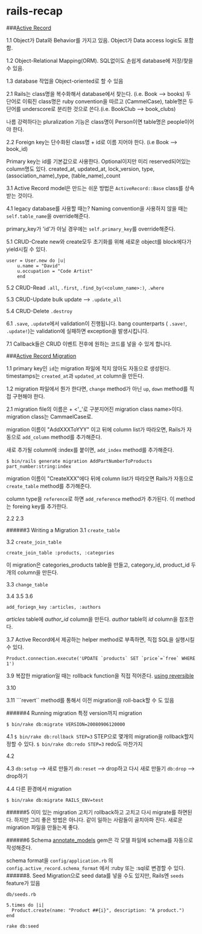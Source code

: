 # rails-recap

###[Active Record](http://guides.rubyonrails.org/active_record_basics.html)

1.1 Object가 Data와 Behavior를 가지고 있음. Object가 Data access logic도 포함함.

1.2 Object-Relational Mapping(ORM). SQL없이도 손쉽게 database에 저장/찾을 수 있음.

1.3 database 작업을 Object-oriented로 할 수 있음

2.1 Rails는 class명을 복수화해서 database에서 찾는다. (i.e. Book --> books)
두 단어로 이뤄진 class명은 ruby convention을 따르고 (CammelCase), table명은 두 단어를 underscore로 분리한 것으로 쓴다.(i.e. BookClub --> book_clubs)

나름 강력하다는 pluralization 기능은 class명이 Person이면 table명은 people이어야 한다.

2.2 Foreign key는 단수화된 class명 + id로 이름 지어야 한다. (i.e Book --> book_id)

Primary key는 id를 기본값으로 사용한다.
Optional이지만 미리 reserved되어있는 column명도 있다.
created_at, updated_at, lock_version, type, (association_name)_type, (table_name)_count

3.1 Active Record model은 만드는 쉬운 방법은 ```ActiveRecord::Base``` class를 상속받는 것이다.

4.1 legacy database를 사용할 때는? Naming convention을 사용하지 않을 때는 ```self.table_name```을 override해준다.

primary_key가 'id'가 아닐 경우에는 ```self.primary_key```를 override해준다.

5.1 CRUD-Create
new와 create모두 초기화를 위해 새로운 object를 block에다가 yield시킬 수 있다.

```
user = User.new do |u|
	u.name = "David"
	u.occupation = "Code Artist"
	end
```

5.2 CRUD-Read
```.all```, ```.first```, ```.find_by(<column_name>:)```, ```.where```

5.3 CRUD-Update
bulk update --> ```.update_all```

5.4 CRUD-Delete ```.destroy```

6.1 ```.save```, ```.update```에서 validation이 진행됩니다.
bang counterparts ( ```.save!```, ```.update!```)는 validation에 실패하면 exception을 발생시킵니다.

7.1 Callback들은 CRUD 이벤트 전후에 원하는 코드를 넣을 수 있게 합니다.


###[Active Record Migration](http://guides.rubyonrails.org/active_record_migrations.html)

1.1 primary key인 `id`는 migration 파일에 적지 않아도 자동으로 생성된다.
timestamps는 ```created_at```과 ```updated_at``` column을 만든다.

1.2 migration 파일에서 뭔가 한다면, ```change``` method가 아닌 ```up```, ```down``` method를 직접 구현해야 한다.

2.1 migration file의 이름은 <UTC timestamp> + <'_'로 구분지어진 migration class name>이다. migration class는 CammaelCase로.

migration 이름이 "AddXXXToYYY" 이고 뒤에 column list가 따라오면, Rails가 자동으로 ```add_column``` method를 추가해준다. 

새로 추가될 column에 :index를 붙이면, ```add_index``` method를 추가해준다.

```
$ bin/rails generate migration AddPartNumberToProducts part_number:string:index
```

migration 이름이 "CreateXXX"에다 뒤에 column list가 따라오면 Rails가 자동으로 ```create_table``` method를 추가해준다.

column type을 ```reference```로 하면 ```add_reference``` method가 추가된다. 이 method는 foreing key를 추가한다.


2.2
2.3

######3 Writing a Migration
3.1 ```create_table```

3.2 ```create_join_table```

```
create_join_table :products, :categories
```
이 migration은 categories_products table을 만들고, category_id, product_id 두 개의 column을 만든다.

3.3 ```change_table```

3.4
3.5
3.6

```
add_foriegn_key :articles, :authors
```
*articles* table에 *author_id* column을 만든다. *author* table의 *id* column을 참조한다. 

3.7
Active Record에서 제공하는 helper method로 부족하면, 직접 SQL을 실행시킬 수 있다.

```
Product.connection.execute('UPDATE `products` SET `price`=`free` WHERE 1')
```

3.9 복잡한 migration일 때는 rollback function을 직접 적어준다.
[using reversible](http://guides.rubyonrails.org/active_record_migrations.html#using-reversible)

3.10

3.11
```revert`` method를 통해서 이전 migration을 roll-back할 수 도 있음

######4 Running migration
특정 version까지 migration

```
$ bin/rake db:migrate VERSION=20080906120000
```

4.1
```$ bin/rake db:rollback STEP=3```
STEP으로 몇개의 migration을 rollback할지 정할 수 있다.
```$ bin/rake db:redo STEP=3```
redo도 마찬가지

4.2

4.3
```db:setup``` --> 새로 만들기
```db:reset``` --> drop하고 다시 새로 만들기
```db:drop``` --> drop하기

4.4
다른 환경에서 migration

```
$ bin/rake db:migrate RAILS_ENV=test
```

######5 이미 있는 migration 고치기
rollback하고 고치고 다시 migrate를 하면된다. 하지만 그리 좋은 방법은 아니다. 같이 일하는 사람들이 골치아파 진다. 새로운 migration 파일을 만들는게 좋다.

######6 Schema
[annotate_models](https://github.com/ctran/annotate_models) gem은 각 모델 파일에 schema를 자동으로 작성해준다.

schema format을 ```config/application.rb``` 의 ```config.active_record.schema_format``` 에서 :ruby 또는 :sql로 변경할 수 있다. 
######8. Seed
Migration으로 seed data를 넣을 수도 있지만, Rails엔 ```seeds``` feature가 있음

```
db/seeds.rb

5.times do |i|
  Product.create(name: "Product ##{i}", description: "A product.")
end
```

```
rake db:seed
```
